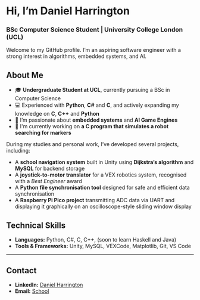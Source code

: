 # Hi, I’m Daniel Harrington  
### BSc Computer Science Student | University College London (UCL)

Welcome to my GitHub profile. I’m an aspiring software engineer with a strong interest in algorithms, embedded systems, and AI.

## About Me

- 🎓 **Undergraduate Student at UCL**, currently pursuing a BSc in Computer Science
- 💻 Experienced with **Python**, **C#** and **C**, and actively expanding my knowledge on **C**, **C++** and **Python**
- 🧩 I’m passionate about **embedded systems** and **AI Game Engines**
- 🚧 I'm currently working on **a C program that simulates a robot searching for markers**

During my studies and personal work, I’ve developed several projects, including:
- A **school navigation system** built in Unity using **Dijkstra’s algorithm** and **MySQL** for backend storage
- A **joystick-to-motor translator** for a VEX robotics system, recognised with a *Best Engineer* award
- A **Python file synchronisation tool** designed for safe and efficient data synchronisation
- A **Raspberry Pi Pico project** transmitting ADC data via UART and displaying it graphically on an oscilloscope-style sliding window display

## Technical Skills

- **Languages:** Python, C#, C, C++, (soon to learn Haskell and Java)
- **Tools & Frameworks:** Unity, MySQL, VEXCode, Matplotlib, Git, VS Code

---

## Contact

- **LinkedIn:** [Daniel Harrington](https://www.linkedin.com/in/daniel-harrington-9834b4301)  
- **Email:** [School](danielharrington06@outlook.com)


<!---
danielharrington06/danielharrington06 is a ✨ special ✨ repository because its `README.md` (this file) appears on your GitHub profile.
You can click the Preview link to take a look at your changes.
--->

